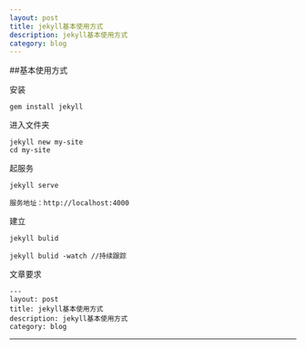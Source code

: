 ```yaml
---
layout: post
title: jekyll基本使用方式
description: jekyll基本使用方式
category: blog
---
```

##基本使用方式

安装  

	gem install jekyll

进入文件夹 
	
	jekyll new my-site
	cd my-site
	
起服务

	jekyll serve
	
	服务地址：http://localhost:4000

建立

	jekyll bulid
	
	jekyll bulid -watch //持续跟踪
	
文章要求

	---
	layout: post
	title: jekyll基本使用方式
	description: jekyll基本使用方式
	category: blog

---
	
			
			